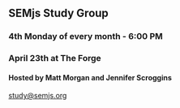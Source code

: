 ## SEMjs Study Group
### 4th Monday of every month - 6:00 PM

### April 23th at The Forge
#### Hosted by Matt Morgan and Jennifer Scroggins

study@semjs.org
